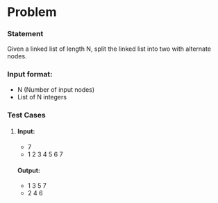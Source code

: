 # Problem

### Statement
Given a linked list of length N, split the linked list into two with alternate nodes.

### Input format:
- N (Number of input nodes)
- List of N integers

### Test Cases
1.
    #### Input:
    - 7
    - 1 2 3 4 5 6 7
    #### Output:
    - 1 3 5 7
    - 2 4 6

